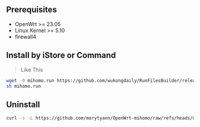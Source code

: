 ## Prerequisites

- OpenWrt >= 23.05
- Linux Kernel >= 5.10
- firewall4

## Install by iStore or Command

> Like This
```bash
wget -O mihomo.run https://github.com/wukongdaily/RunFilesBuilder/releases/download/v1.17.1/mihomo_v1.17.1_x86_64.run
sh mihomo.run
```


## Uninstall
```bash
curl -s -L https://github.com/morytyann/OpenWrt-mihomo/raw/refs/heads/main/uninstall.sh | ash
```

